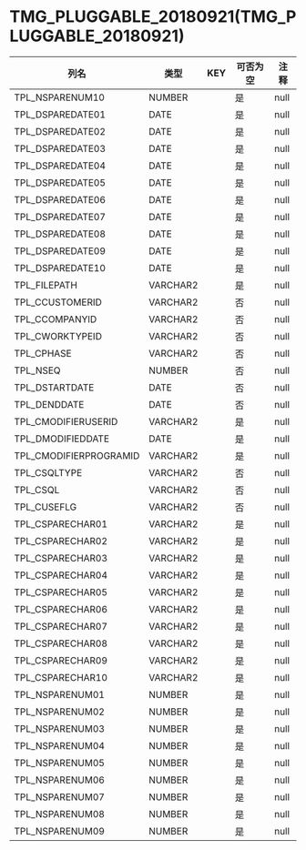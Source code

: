 # TMG_PLUGGABLE_20180921(TMG_PLUGGABLE_20180921)
| 列名   | 类型   | KEY  | 可否为空 | 注释   |
| ---- | ---- | ---- | ---- | ---- |
|TPL_NSPARENUM10|NUMBER||是|null|
|TPL_DSPAREDATE01|DATE||是|null|
|TPL_DSPAREDATE02|DATE||是|null|
|TPL_DSPAREDATE03|DATE||是|null|
|TPL_DSPAREDATE04|DATE||是|null|
|TPL_DSPAREDATE05|DATE||是|null|
|TPL_DSPAREDATE06|DATE||是|null|
|TPL_DSPAREDATE07|DATE||是|null|
|TPL_DSPAREDATE08|DATE||是|null|
|TPL_DSPAREDATE09|DATE||是|null|
|TPL_DSPAREDATE10|DATE||是|null|
|TPL_FILEPATH|VARCHAR2||是|null|
|TPL_CCUSTOMERID|VARCHAR2||否|null|
|TPL_CCOMPANYID|VARCHAR2||否|null|
|TPL_CWORKTYPEID|VARCHAR2||否|null|
|TPL_CPHASE|VARCHAR2||否|null|
|TPL_NSEQ|NUMBER||否|null|
|TPL_DSTARTDATE|DATE||否|null|
|TPL_DENDDATE|DATE||否|null|
|TPL_CMODIFIERUSERID|VARCHAR2||是|null|
|TPL_DMODIFIEDDATE|DATE||是|null|
|TPL_CMODIFIERPROGRAMID|VARCHAR2||是|null|
|TPL_CSQLTYPE|VARCHAR2||否|null|
|TPL_CSQL|VARCHAR2||否|null|
|TPL_CUSEFLG|VARCHAR2||否|null|
|TPL_CSPARECHAR01|VARCHAR2||是|null|
|TPL_CSPARECHAR02|VARCHAR2||是|null|
|TPL_CSPARECHAR03|VARCHAR2||是|null|
|TPL_CSPARECHAR04|VARCHAR2||是|null|
|TPL_CSPARECHAR05|VARCHAR2||是|null|
|TPL_CSPARECHAR06|VARCHAR2||是|null|
|TPL_CSPARECHAR07|VARCHAR2||是|null|
|TPL_CSPARECHAR08|VARCHAR2||是|null|
|TPL_CSPARECHAR09|VARCHAR2||是|null|
|TPL_CSPARECHAR10|VARCHAR2||是|null|
|TPL_NSPARENUM01|NUMBER||是|null|
|TPL_NSPARENUM02|NUMBER||是|null|
|TPL_NSPARENUM03|NUMBER||是|null|
|TPL_NSPARENUM04|NUMBER||是|null|
|TPL_NSPARENUM05|NUMBER||是|null|
|TPL_NSPARENUM06|NUMBER||是|null|
|TPL_NSPARENUM07|NUMBER||是|null|
|TPL_NSPARENUM08|NUMBER||是|null|
|TPL_NSPARENUM09|NUMBER||是|null|

